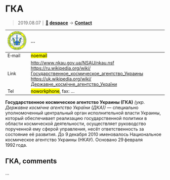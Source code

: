 # ГКА
> 2019.08.07 ┊ **[🚀](../index/index.md) [despace](index.md)** → **[Contact](contact.md)**

|[![](f/contact/g/gka_logo1_thumb.jpg)](f/contact/g/gka_logo1.png)|*…*|
|:--|:--|
|E‑mail| <mark>noemail</mark> |
|Link| <http://www.nkau.gov.ua/NSAU/nkau.nsf><br> <https://ru.wikipedia.org/wiki/Государственное_космическое_агентство_Украины><br> <https://uk.wikipedia.org/wiki/Державне_космічне_агентство_України> |
|Tel| <mark>noworkphone</mark>, fax: … |

**Государственное космическое агентство Украины (ГКА)** *(укр. Державне космічне агентство України (ДКА))* — специально уполномоченный центральный орган исполнительной власти Украины, который обеспечивает реализацию государственной политики в области космической деятельности, осуществляет руководство порученной ему сферой управления, несёт ответственность за состояние её развития. До 9 декабря 2010 именовалось Национальное космическое агентство Украины (НКАУ). Основано 29 февраля 1992 года.


<p style="page-break-after:always"> </p>

## ГКА, comments

…
